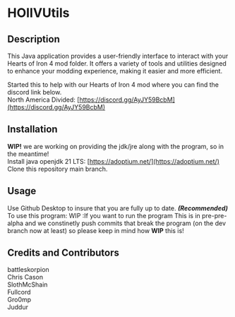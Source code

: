 # HOIIVUtils

## Description

This Java application provides a user-friendly interface to interact with your Hearts of Iron 4 mod folder. It offers a variety of tools and utilities designed to enhance your modding experience, making it easier and more efficient.  

Started this to help with our Hearts of Iron 4 mod where you can find the discord link below.  
North America Divided: [https://discord.gg/AyJY59BcbM](https://discord.gg/AyJY59BcbM)  

## Installation

**WIP!** we are working on providing the jdk/jre along with the program, so in the meantime!  
Install java openjdk 21 LTS: [https://adoptium.net/](https://adoptium.net/)  
Clone this repository main branch.  

## Usage

Use Github Desktop to insure that you are fully up to date. ***(Recommended)***  
To use this program: WIP :If you want to run the program
This is in pre-pre-alpha and we constinetly push commits that break the program (on the dev branch now at least) so please keep in mind how **WIP** this is!  

## Credits and Contributors

battleskorpion  
Chris Cason  
SlothMcShain  
Fullcord  
Gro0mp  
Juddur  


